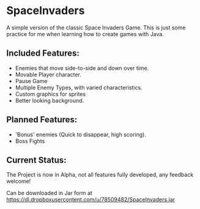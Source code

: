 SpaceInvaders
=============

A simple version of the classic Space Invaders Game.
This is just some practice for me when learning how to
create games with Java.

Included Features:
------------------
* Enemies that move side-to-side and down over time.
* Movable Player character.
* Pause Game
* Multiple Enemy Types, with varied characteristics.
* Custom graphics for sprites
* Better looking background.

Planned Features:
-----------------
* 'Bonus' enemies (Quick to disappear, high scoring).
* Boss Fights

Current Status:
---------------
The Project is now in Alpha, not all features fully developed,
any feedback welcome! 

Can be downloaded in Jar form at https://dl.dropboxusercontent.com/u/78509482/SpaceInvaders.jar
